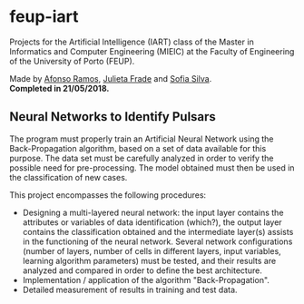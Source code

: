 # feup-iart
Projects for the Artificial Intelligence (IART) class of the Master in Informatics and Computer Engineering (MIEIC) at the Faculty of Engineering of the University of Porto (FEUP).


Made by [Afonso Ramos](https://github.com/afonsojramos), [Julieta Frade](https://github.com/julietafrade97) and [Sofia Silva](https://github.com/literallysofia).<br>
**Completed in 21/05/2018.**

## Neural Networks to Identify Pulsars
The program must properly train an Artificial Neural Network using the Back-Propagation algorithm, based on a set of data available for this purpose. The data set must be carefully analyzed in order to verify the possible need for pre-processing. The model obtained must then be used in the classification of new cases.

This project encompasses the following procedures:

* Designing a multi-layered neural network: the input layer contains the attributes or variables of data identification (which?), the output layer contains the classification obtained and the intermediate layer(s) assists in the functioning of the neural network. Several network configurations (number of layers, number of cells in different layers, input variables, learning algorithm parameters) must be tested, and their results are analyzed and compared in order to define the best architecture.
* Implementation / application of the algorithm "Back-Propagation".
* Detailed measurement of results in training and test data.
